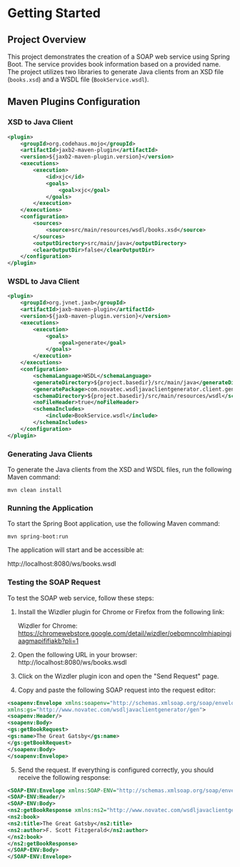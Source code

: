 # Getting Started

## Project Overview

This project demonstrates the creation of a SOAP web service using Spring Boot. The service provides book information based on a provided name. The project utilizes two libraries to generate Java clients from an XSD file (`books.xsd`) and a WSDL file (`BookService.wsdl`).

## Maven Plugins Configuration

### XSD to Java Client

```xml
<plugin>
    <groupId>org.codehaus.mojo</groupId>
    <artifactId>jaxb2-maven-plugin</artifactId>
    <version>${jaxb2-maven-plugin.version}</version>
    <executions>
        <execution>
            <id>xjc</id>
            <goals>
                <goal>xjc</goal>
            </goals>
        </execution>
    </executions>
    <configuration>
        <sources>
            <source>src/main/resources/wsdl/books.xsd</source>
        </sources>
        <outputDirectory>src/main/java</outputDirectory>
        <clearOutputDir>false</clearOutputDir>
    </configuration>
</plugin>
```

### WSDL to Java Client

```xml
<plugin>
    <groupId>org.jvnet.jaxb</groupId>
    <artifactId>jaxb-maven-plugin</artifactId>
    <version>${jaxb-maven-plugin.version}</version>
    <executions>
        <execution>
            <goals>
                <goal>generate</goal>
            </goals>
        </execution>
    </executions>
    <configuration>
        <schemaLanguage>WSDL</schemaLanguage>
        <generateDirectory>${project.basedir}/src/main/java</generateDirectory>
        <generatePackage>com.novatec.wsdljavaclientgenerator.client.gen</generatePackage>
        <schemaDirectory>${project.basedir}/src/main/resources/wsdl</schemaDirectory>
        <noFileHeader>true</noFileHeader>
        <schemaIncludes>
            <include>BookService.wsdl</include>
        </schemaIncludes>
    </configuration>
</plugin>
```

### Generating Java Clients

To generate the Java clients from the XSD and WSDL files, run the following Maven command:

```
mvn clean install
```

### Running the Application

To start the Spring Boot application, use the following Maven command:

```
mvn spring-boot:run
```

The application will start and be accessible at:

http://localhost:8080/ws/books.wsdl

### Testing the SOAP Request
To test the SOAP web service, follow these steps:

1. Install the Wizdler plugin for Chrome or Firefox from the following link:

    Wizdler for Chrome: https://chromewebstore.google.com/detail/wizdler/oebpmncolmhiapingjaagmapififiakb?pli=1

2. Open the following URL in your browser:
   http://localhost:8080/ws/books.wsdl
3. Click on the Wizdler plugin icon and open the "Send Request" page.
4. Copy and paste the following SOAP request into the request editor:

```xml
<soapenv:Envelope xmlns:soapenv="http://schemas.xmlsoap.org/soap/envelope/"
xmlns:gs="http://www.novatec.com/wsdljavaclientgenerator/gen">
<soapenv:Header/>
<soapenv:Body>
<gs:getBookRequest>
<gs:name>The Great Gatsby</gs:name>
</gs:getBookRequest>
</soapenv:Body>
</soapenv:Envelope>
```

5. Send the request. If everything is configured correctly, you should receive the following response:

```xml
<SOAP-ENV:Envelope xmlns:SOAP-ENV="http://schemas.xmlsoap.org/soap/envelope/">
<SOAP-ENV:Header/>
<SOAP-ENV:Body>
<ns2:getBookResponse xmlns:ns2="http://www.novatec.com/wsdljavaclientgenerator/gen">
<ns2:book>
<ns2:title>The Great Gatsby</ns2:title>
<ns2:author>F. Scott Fitzgerald</ns2:author>
</ns2:book>
</ns2:getBookResponse>
</SOAP-ENV:Body>
</SOAP-ENV:Envelope>
```
